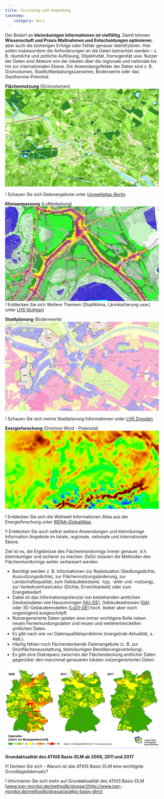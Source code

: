 ```yaml
---
title: Forschung-und Anwendung
taxonomy:
    category: docs
---
```


Der Bedarf an **kleinräumigen Informationen ist vielfältig**. Damit können **Wissenschaft und Praxis Maßnahmen und Entscheidungen optimieren**, aber auch die bisherigen Erfolge oder Fehler genauer identifizieren. Hier sollen insbesondere die Anforderungen an die Daten betrachtet werden – z. B. räumliche und zeitliche Auflösung, Objektivität, Homogenität usw. Nutzer der Daten sind Akteure von der lokalen über die regionale und nationale bis hin zur internationalen Ebene. Die Anwendungsfelder der Daten sind z. B. Grünvolumen, Stadtluftbelastungsszenarien, Bodenwerte oder das Geothermie-Potential.

**Flächennutzung** (Grünvolumen) <br>
[![abb_gruenvolumen_ua_berlin](abb_gruenvolumen_ua_berlin.png)](http://fbinter.stadt-berlin.de/fb/index.jsp?loginkey=showMap&mapId=wmsk05_09_gruendvol2010@senstadt) <br>

! Schauen Sie sich Datenangebote unter [Umweltatlas-Berlin](http://fbinter.stadt-berlin.de/fb/index.jsp?loginkey=showMap&mapId=wmsk05_09_gruendvol2010@senstadt)


**Klimaanpassung** (Luftbelastung)<br>
[![abb_luftbelastung_lhs_sttutgart](abb_luftbelastung_lhs_sttutgart.png)](http://gis6.stuttgart.de/maps/index.html?karte=stadtklima&embedded=true#basemap=0&centerX=3516118.9675944396&centerY=5406021.037465078&scale=25000&layerIds=279.281) <br>
! Entdecken Sie sich Weitere Themem (Stadtklima, Lärmkartierung usw.) unter [LHS Stuttgart](http://gis6.stuttgart.de/maps/index.html?karte=stadtklima&embedded=true#basemap=0&centerX=3516118.9675944396&centerY=5406021.037465078&scale=25000&layerIds=279.281)

**Stadtplanung** (Bodenwerte)<br> [![abb_bodenwerte_lhs_dresden](abb_bodenwerte_lhs_dresden.png)](http://stadtplan2.dresden.de/(S(krl1nhgwqiqvdo3q5kytv1pr))/spdd.aspx?lang=de) <br>

! Schauen Sie sich mehre Stadtplanung Informationen unter [LHS Dresden](http://stadtplan2.dresden.de/(S(krl1nhgwqiqvdo3q5kytv1pr))/spdd.aspx?lang=de)

**Energieforschung** (Onshore Wind - Potenzial)<br> [![abb_wind_onshore_irena](abb_wind_onshore_irena.png)](https://irena.masdar.ac.ae/gallery/#map/543) <br>

! Entdecken Sie sich die Weltweit Informationen Atlas aus der Energieforschung unter [IRENA-GlobalAtlas](https://irena.masdar.ac.ae/gallery/#map/543)

!! Entdecken Sie auch selbst weitere Anwendungen und kleinräumige Information Angebote im lokale, regionale, nationale und internationale Ebene.


<!--
| | |
|:--:|:--:|
| **Flächennutzung** (Grünvolumen) ![abb_gruenvolumen_ua_berlin](abb_gruenvolumen_ua_berlin.png)  Quelle: [Umweltatlas-Berlin](http://fbinter.stadt-berlin.de/fb/index.jsp?loginkey=showMap&mapId=wmsk05_09_gruendvol2010@senstadt) | **Klimaanpassung** (Luftbelastung) ![abb_luftbelastung_lhs_sttutgart](abb_luftbelastung_lhs_sttutgart.png)  Quelle: [LHS Stuttgart](http://gis6.stuttgart.de/maps/index.html?karte=stadtklima&embedded=true#basemap=0&centerX=3516118.9675944396&centerY=5406021.037465078&scale=25000&layerIds=279.281) |
|  **Stadtplanung** (Bodenwerte) ![abb_bodenwerte_lhs_dresden](abb_bodenwerte_lhs_dresden.png) Quelle: [LHS Dresden](http://stadtplan2.dresden.de/)  | **Energieforschung** (Geothermie-Potenzial) ![abb_geotherme_irena](abb_geotherme_irena.png) Quelle: [IRENA-GlobalAtlas](https://irena.masdar.ac.ae/gallery/#map/1645) |

-->


Ziel ist es, die Ergebnisse des Flächenmonitorings immer genauer, d.h. kleinräumiger und sicherer zu machen. Dafür müssen die Methoden des Flächenmonitorings weiter verbessert werden.

- Benötigt werden z. B. Informationen zur Realsituation (Siedlungsdichte, Ausnutzungsdichte), zur Flächennutzungsänderung, zur Landschaftsqualität, zum Gebäudebestand, -typ, -alter und -nutzung), zur Verkehrsinfrastruktur (Dichte, Erreichbarkeit) oder zum Energiebedarf.
- Dabei ist das Informationspotenzial von bestehenden amtlichen Geobasisdaten wie Hausumringen [(HU-DE)](https://www.ldbv.bayern.de/produkte/kataster/hausumringe.html), Gebäudeadressen [(GA)](http://www.geodatenzentrum.de/geodaten/gdz_rahmen.gdz_div?gdz_spr=deu&gdz_akt_zeile=2&gdz_anz_zeile=6&gdz_unt_zeile=19&gdz_user_id=0) oder 3D-Gebäudemodellen [(LoD1-DE)](http://www.adv-online.de/AdV-Produkte/Weitere-Produkte/3D-Gebaeudemodelle-LoD/) hoch, bisher aber noch ungenügend ausgeschöpft.
- Nutzergenerierte Daten spielen eine immer wichtigere Rolle neben neuen Fernerkundungsdaten und neuen und weiterentwickelten amtlichen Daten.
- Es gibt nach wie vor Datenqualitätsprobleme (mangelnde Aktualität, s. Abb.).
- Häufig fehlen noch flächendeckende Datenangebote (z. B. zur Grünflächenausstattung, kleinräumigen Bevölkerungsverteilung).
- Es gibt eine Diskrepanz zwischen der Flächendeckung amtlicher Daten gegenüber den manchmal genaueren lokalen nutzergenerierten Daten.

![abb_atkisdaten_qualitat_trend](abb_atkisdaten_qualitat_trend.png)

**Grundaktualität des ATKIS Basis-DLM ab 2006, 2011 und 2017**

!!! Denken Sie sich - Warum ist das ATKIS Basis-DLM eine wichtigste Grundlagedatensatz?

! Informieren Sie sich mehr auf Grundaktualität des ATKIS Basis-DLM [www.ioer-monitor.de/methodik/glossar](http://www.ioer-monitor.de/methodik/glossar/a/atkis-basis-dlm/)

